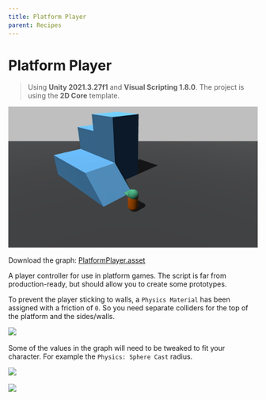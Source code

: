 ```yaml
---
title: Platform Player
parent: Recipes
---
```


# Platform Player

> Using **Unity 2021.3.27f1** and **Visual Scripting 1.8.0**. The project is using the **2D Core** template.

![Demo](./demo.gif)

Download the graph: [PlatformPlayer.asset](./PlatformPlayer.asset)

A player controller for use in platform games. The script is far from production-ready, but should allow you to create some prototypes.

To prevent the player sticking to walls, a `Physics Material` has been assigned with a friction of `0`. So you need separate colliders for the top of the platform and the sides/walls.

<img src="./inspector-1x.webp" srcset="./inspector-1x.webp 1x, ./inspector-2x.webp 2x">

Some of the values in the graph will need to be tweaked to fit your character. For example the `Physics: Sphere Cast` radius.

<img src="./variables-1x.webp" srcset="./variables-1x.webp 1x, ./variables-2x.webp 2x">

[<img src="./graph-1x.webp" srcset="./graph-1x.webp 1x, ./graph-2x.webp 2x">](./graph-2x.webp)